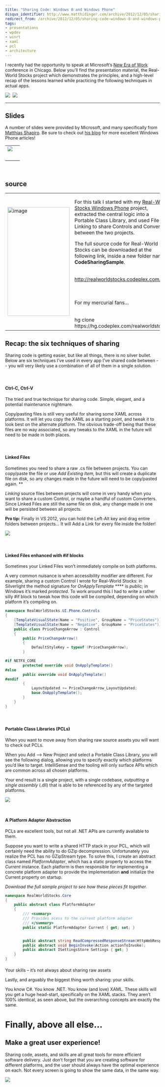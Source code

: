 ```yaml
---
title: "Sharing Code: Windows 8 and Windows Phone"
disqus_identifier: http://www.matthidinger.com/archive/2012/12/05/sharing-code-windows-8-and-windows-phone.aspx
redirect_from: /archive/2012/12/05/sharing-code-windows-8-and-windows-phone.aspx/
tags: 
- presentations
- wpdev
- winrt
- xaml
- pcl
- architecture
---
```

I recently had the opportunity to speak at Microsoft’s [New Era of Work](http://www.microsoft.com/enterprise/events/theneweraofwork3/#fbid=7bLqKFFM2kc) conference in Chicago. Below you’ll find the presentation material, the Real-World Stocks project which demonstrates the principles, and a high-level recap of the lessons learned while practicing the following techniques in actual apps.

![](/images/subtext-content/www_matthidinger_com/Windows-Live-Writer/Sharing-Code-Windows-8-and-Windows-Phone_83EC/image_thumb_3.png)
 ![](/images/subtext-content/www_matthidinger_com/Windows-Live-Writer/Sharing-Code-Windows-8-and-Windows-Phone_83EC/screenshot_12052012_110659_thumb.png)

-----------------------------------------------------------------------------------------------------------------------------------------------------------------------------------------------------------------------------------------------------------------------------------------------------------------------------------------------------------------------------------------------------------------------------------------------------------------------------------------------------------------------------------------------------------------------------------------------------------------------------------------------------------------------------------------------------------------------------------------------------------------------------

Slides
------

A number of slides were provided by Microsoft, and many specifically from [Matthias Shapiro](http://twitter.com/matthiasshap). Be sure to check out [his blog](http://matthiasshapiro.com/) for more excellent Windows Phone articles!

|                                                                                                                                                                                                                                                                                                                                                                                      |     |
|--------------------------------------------------------------------------------------------------------------------------------------------------------------------------------------------------------------------------------------------------------------------------------------------------------------------------------------------------------------------------------------|-----|
| ![](/images/subtext-content/www_matthidinger_com/Windows-Live-Writer/Sharing-Code-Windows-8-and-Windows-Phone_83EC/WP_20121128_001_thumb.jpg)
  |     |

 

source
------

<table>
<colgroup>
<col width="50%" />
<col width="50%" />
</colgroup>
<tbody>
<tr class="odd">
<td><a href="/images/subtext-content/www_matthidinger_com/Windows-Live-Writer/Sharing-Code-Windows-8-and-Windows-Phone_83EC/image_6.png"><img src="/images/subtext-content/www_matthidinger_com/Windows-Live-Writer/Sharing-Code-Windows-8-and-Windows-Phone_83EC/image_thumb_2.png" title="image" alt="image" width="202" height="354" /></a></td>
<td><p>For this talk I started with my <a href="http://www.matthidinger.com/archive/2011/10/16/RealWorldWPDev-Part-1-Introduction-and-Outline.aspx">Real-World Stocks Windows Phone</a> project, extracted the central logic into a Portable Class Library, and used File-Linking to share Controls and Converters between the two projects.</p>
<p>The full source code for Real-World Stocks can be downloaded at the following link, inside a new folder named <strong>CodeSharingSample</strong>.</p>
<a href="http://realworldstocks.codeplex.com/" title="http://realworldstocks.codeplex.com/"><br />
http://realworldstocks.codeplex.com/</a><br />
<br />

<p><br />
For my mercurial fans…</p>
<br />
hg clone https://hg.codeplex.com/realworldstocks</td>
</tr>
</tbody>
</table>

Recap: the six techniques of sharing
------------------------------------

Sharing code is getting easier, but like all things, there is no silver bullet. Below are six techniques I’ve used in every app I’ve shared code between -- you will very likely use a combination of all of them in a single solution.

####  

#### Ctrl-C, Ctrl-V

The tried and true technique for sharing code. Simple, elegant, and a potential maintenance nightmare.

Copy/pasting files is still very useful for sharing some XAML across platforms. It will let you copy the XAML as a starting point, and tweak it to look best on the alternate platform. The obvious trade-off being that these files are no way associated, so any tweaks to the XAML in the future will need to be made in both places.

####  

#### Linked Files

Sometimes you need to share a raw .cs file between projects. You can copy/paste the file or use *Add Existing Item,* but this will create a duplicate file on disk, so any changes made in the future will need to be copy/pasted again. **

*Linking* source files between projects will come in very handy when you want to share a custom Control, or maybe a handful of custom Converters. Since Linked Files are still the same file on disk, any change made in one will be persisted between all projects.

**Pro tip:** Finally in VS 2012, you can hold the Left-Alt key and drag entire folders between projects… It will Add a Link for every file inside the folder!

![](/images/subtext-content/www_matthidinger_com/Windows-Live-Writer/Sharing-Code-Windows-8-and-Windows-Phone_83EC/image_thumb_1.png)


####  

#### Linked Files enhanced with \#if blocks

Sometimes your Linked Files won’t immediately compile on both platforms.

A very common nuisance is when accessibility modifier are different. For example, sharing a custom Control I wrote for Real-World Stocks: in Silverlight the method signature for *OnApplyTemplate* **** is *public;* in Windows it’s marked *protected*. To work around this I had to write a rather silly \#if block to tweak how this code will be compiled, depending on which platform it’s compiling on.

```csharp
namespace RealWorldStocks.UI.Phone.Controls
{
    [TemplateVisualState(Name = "Positive", GroupName = "PriceStates")]
    [TemplateVisualState(Name = "Negative", GroupName = "PriceStates")]
    public class PriceChangeArrow : Control
    {
        public PriceChangeArrow()
        {
            DefaultStyleKey = typeof (PriceChangeArrow);
        }

#if NETFX_CORE
        protected override void OnApplyTemplate()
#else
        public override void OnApplyTemplate()
#endif
        {
            LayoutUpdated += PriceChangeArrow_LayoutUpdated;
            base.OnApplyTemplate();
        }
    }
}
```

####  

#### Portable Class Libraries (PCLs)

When you want to move away from sharing raw source assets you will want to check out PCLs.

When you Add –&gt; New Project and select a Portable Class Library, you will see the following dialog, allowing you to specify exactly which platforms you’d like to target. IntelliSense and the tooling will only surface APIs which are common across all chosen platforms.

Your end result is a single project, with a single codebase, *outputting a single assembly* (.dll) that is able to be referenced by any of the targeted platforms.

![](/images/subtext-content/www_matthidinger_com/Windows-Live-Writer/Sharing-Code-Windows-8-and-Windows-Phone_83EC/image_thumb_5.png)


 

#### A Platform Adapter Abstraction

PCLs are excellent tools, but not all .NET APIs are currently available to them.

Suppose you want to write a shared HTTP stack in your PCL, which will certainly need the ability to do GZip decompression. Unfortunately you realize the PCL has no GZipStream type. To solve this, I create an abstract class named *PlatformAdapter*, which has a static property to access the *Current* instance. Each platform is then responsible for implementing a concrete platform adapter to provide the implementation **and** initialize the Current property on startup.

*Download the full sample project to see how these pieces fit together.*

```csharp
namespace RealWorldStocks.Core
{
    public abstract class PlatformAdapter
    {
        /// <summary>
        /// Provides acess to the current platform adapter
        /// </summary>
        public static PlatformAdapter Current { get; set; }


        public abstract string ReadCompressedResponseStream(HttpWebResponse response);
        public abstract void BeginInvoke(Action actionToInvoke);
        public abstract ISettingsStore Settings { get; }
    }
}
```

#### 
Your skills – it’s not always about sharing raw assets

Lastly, and arguably the biggest thing worth sharing: your skills.

You know C\#. You know .NET. You know (and love) XAML. These skills will you get a huge head-start, specifically on the XAML stacks. They aren’t 100% identical, as seen above, but the overarching concepts are exactly the same.

### 

Finally, above all else…
========================

Make a great user experience!
-----------------------------

Sharing code, assets, and skills are all great tools for more efficient software delivery. Just don’t forget that you are creating software for different platforms, and the user should always have the optimal experience on each. Not every screen is going to show the same data, in the same way.

![](/images/subtext-content/www_matthidinger_com/Windows-Live-Writer/Sharing-Code-Windows-8-and-Windows-Phone_83EC/image_thumb_6.png)


 

